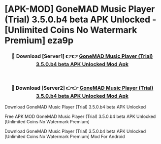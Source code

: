 # [APK-MOD] GoneMAD Music Player (Trial) 3.5.0.b4 beta APK Unlocked - [Unlimited Coins No Watermark Premium] eza9p



<div align="center">
<h3>🔴 Download [Server1] 👉👉 <a href="https://momento.my/?title=GoneMAD_Music_Player_(Trial)_3.5.0.b4_beta_APK_Unlocked">GoneMAD Music Player (Trial) 3.5.0.b4 beta APK Unlocked Mod Apk</a></h3><br>

<h3>🔴 Download [Server2] 👉👉 <a href="https://momento.my/?title=GoneMAD_Music_Player_(Trial)_3.5.0.b4_beta_APK_Unlocked">GoneMAD Music Player (Trial) 3.5.0.b4 beta APK Unlocked Mod Apk</a></h3>
</div>



Download GoneMAD Music Player (Trial) 3.5.0.b4 beta APK Unlocked 

Free APK MOD GoneMAD Music Player (Trial) 3.5.0.b4 beta APK Unlocked [Unlimited Coins No Watermark Premium]

Download GoneMAD Music Player (Trial) 3.5.0.b4 beta APK Unlocked [Unlimited Coins No Watermark Premium] Mod For Android
